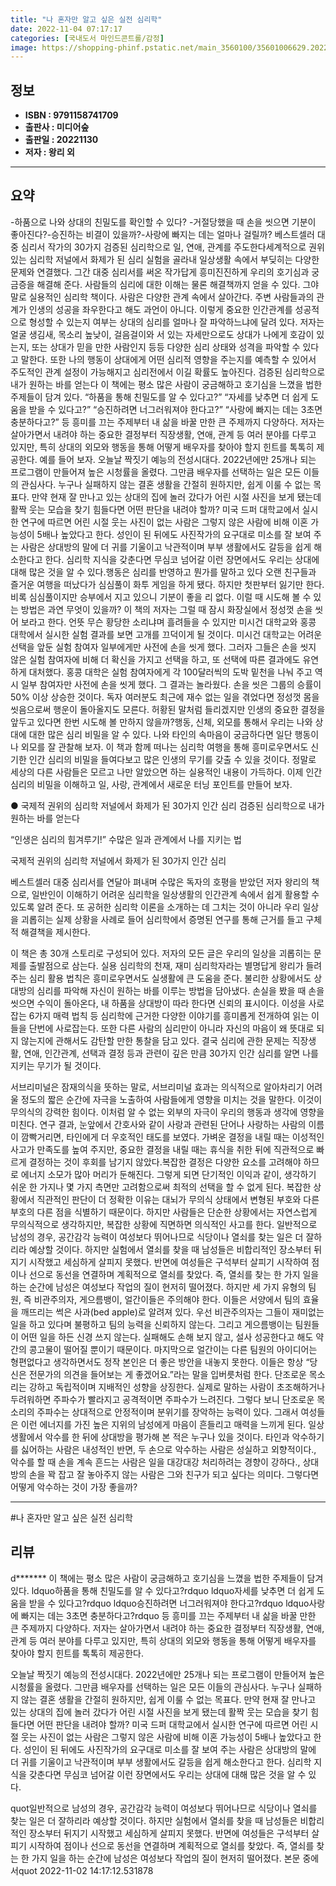 ```yaml
---
title: "나 혼자만 알고 싶은 실전 심리학"
date: 2022-11-04 07:17:17
categories: [국내도서 마인드콘트롤/감정]
image: https://shopping-phinf.pstatic.net/main_3560100/35601006629.20221102160632.jpg
---
```


## **정보**

- **ISBN : 9791158741709**
- **출판사 : 미디어숲**
- **출판일 : 20221130**
- **저자 : 왕리 외**

------



## **요약**

-하품으로 나와 상대의 친밀도를 확인할 수 있다? -거절당했을 때 손을 씻으면 기분이 좋아진다?-승진하는 비결이 있을까?-사랑에 빠지는 데는 얼마나 걸릴까? 베스트셀러 대중 심리서 작가의 30가지 검증된 심리학으로 일, 연애, 관계를 주도한다세계적으로 권위 있는 심리학 저널에서 화제가 된 심리 실험을 골라내 일상생활 속에서 부딪히는 다양한 문제와 연결했다. 그간 대중 심리서를 써온 작가답게 흥미진진하게 우리의 호기심과 궁금증을 해결해 준다. 사람들의 심리에 대한 이해는 물론 해결책까지 얻을 수 있다. 그야말로 실용적인 심리학 책이다. 사람은 다양한 관계 속에서 살아간다. 주변 사람들과의 관계가 인생의 성공을 좌우한다고 해도 과언이 아니다. 이렇게 중요한 인간관계를 성공적으로 형성할 수 있는지 여부는 상대의 심리를 얼마나 잘 파악하느냐에 달려 있다. 저자는 얼굴 생김새, 목소리 높낮이, 걸음걸이와 서 있는 자세만으로도 상대가 나에게 호감이 있는지, 또는 상대가 믿을 만한 사람인지 등등 다양한 심리 상태와 성격을 파악할 수 있다고 말한다. 또한 나의 행동이 상대에게 어떤 심리적 영향을 주는지를 예측할 수 있어서 주도적인 관계 설정이 가능해지고 심리전에서 이길 확률도 높아진다. 검증된 심리학으로 내가 원하는 바를 얻는다 이 책에는 평소 많은 사람이 궁금해하고 호기심을 느꼈을 법한 주제들이 담겨 있다. “하품을 통해 친밀도를 알 수 있다고?” “자세를 낮추면 더 쉽게 도움을 받을 수 있다고?” “승진하려면 너그러워져야 한다고?” “사랑에 빠지는 데는 3초면 충분하다고?” 등 흥미를 끄는 주제부터 내 삶을 바꿀 만한 큰 주제까지 다양하다. 저자는 살아가면서 내려야 하는 중요한 결정부터 직장생활, 연애, 관계 등 여러 분야를 다루고 있지만, 특히 상대의 외모와 행동을 통해 어떻게 배우자를 찾아야 할지 힌트를 톡톡히 제공한다. 예를 들어 보자. 오늘날 짝짓기 예능의 전성시대다. 2022년에만 25개나 되는 프로그램이 만들어져 높은 시청률을 올렸다. 그만큼 배우자를 선택하는 일은 모든 이들의 관심사다. 누구나 실패하지 않는 결혼 생활을 간절히 원하지만, 쉽게 이룰 수 없는 목표다. 만약 현재 잘 만나고 있는 상대의 집에 놀러 갔다가 어린 시절 사진을 보게 됐는데 활짝 웃는 모습을 찾기 힘들다면 어떤 판단을 내려야 할까? 미국 드퍼 대학교에서 실시한 연구에 따르면 어린 시절 웃는 사진이 없는 사람은 그렇지 않은 사람에 비해 이혼 가능성이 5배나 높았다고 한다. 성인이 된 뒤에도 사진작가의 요구대로 미소를 잘 보여 주는 사람은 상대방의 말에 더 귀를 기울이고 낙관적이며 부부 생활에서도 갈등을 쉽게 해소한다고 한다. 심리학 지식을 갖춘다면 무심코 넘어갈 이런 장면에서도 우리는 상대에 대해 많은 것을 알 수 있다.행동은 심리를 반영하고 뭔가를 말하고 있다 오랜 친구들과 즐거운 여행을 떠났다가 심심풀이 화투 게임을 하게 됐다. 하지만 첫판부터 잃기만 한다. 비록 심심풀이지만 승부에서 지고 있으니 기분이 좋을 리 없다. 이럴 때 시도해 볼 수 있는 방법은 과연 무엇이 있을까? 이 책의 저자는 그럴 때 잠시 화장실에서 정성껏 손을 씻어 보라고 한다. 언뜻 무슨 황당한 소리냐며 흘려들을 수 있지만 미시건 대학교와 홍콩 대학에서 실시한 실험 결과를 보면 고개를 끄덕이게 될 것이다. 미시건 대학교는 어려운 선택을 앞둔 실험 참여자 일부에게만 사전에 손을 씻게 했다. 그러자 그들은 손을 씻지 않은 실험 참여자에 비해 더 확신을 가지고 선택을 하고, 또 선택에 따른 결과에도 유연하게 대처했다. 홍콩 대학은 실험 참여자에게 각 100달러씩의 도박 밑천을 나눠 주고 역시 일부 참여자만 사전에 손을 씻게 했다. 그 결과는 놀라웠다. 손을 씻은 그룹의 승률이 50% 이상 상승한 것이다. 독자 여러분도 최근에 재수 없는 일을 겪었다면 정성껏 몸을 씻음으로써 행운이 돌아올지도 모른다. 허황된 말처럼 들리겠지만 인생의 중요한 결정을 앞두고 있다면 한번 시도해 볼 만하지 않을까?행동, 신체, 외모를 통해서 우리는 나와 상대에 대한 많은 심리 비밀을 알 수 있다. 나와 타인의 속마음이 궁금하다면 일단 행동이나 외모를 잘 관찰해 보자. 이 책과 함께 떠나는 심리학 여행을 통해 흥미로우면서도 신기한 인간 심리의 비밀을 들여다보고 많은 인생의 무기를 갖출 수 있을 것이다. 정말로 세상의 다른 사람들은 모르고 나만 알았으면 하는 실용적인 내용이 가득하다. 이제 인간 심리의 비밀을 이해하고 일, 사랑, 관계에서 새로운 터닝 포인트를 만들어 보자.

● 국제적 권위의 심리학 저널에서 
화제가 된 30가지 인간 심리
검증된 심리학으로 내가 원하는 바를 얻는다

“인생은 심리의 힘겨루기!”
수많은 일과 관계에서 나를 지키는 법 

국제적 권위의 심리학 저널에서 화제가 된 30가지 인간 심리

베스트셀러 대중 심리서를 연달아 펴내며 수많은 독자의 호평을 받았던 저자 왕리의 책으로, 일반인이 이해하기 어려운 심리학을 일상생활의 인간관계 속에서 쉽게 활용할 수 있도록 알려 준다. 또 공허한 심리학 이론을 소개하는 데 그치는 것이 아니라 우리 일상을 괴롭히는 실제 상황을 사례로 들어 심리학에서 증명된 연구를 통해 근거를 들고 구체적 해결책을 제시한다.

이 책은 총 30개 스토리로 구성되어 있다. 저자의 모든 글은 우리의 일상을 괴롭히는 문제를 출발점으로 삼는다. 실용 심리학의 천재, 재미 심리학자라는 별명답게 왕리가 들려주는 심리 활용 법칙은 흥미로우면서도 실생활에 큰 도움을 준다. 불리한 상황에서도 상대방의 심리를 파악해 자신이 원하는 바를 이루는 방법을 담아냈다.
손실을 봤을 때 손을 씻으면 수익이 돌아온다, 내 하품을 상대방이 따라 한다면 신뢰의 표시이다. 이성을 사로잡는 6가지 매력 법칙 등 심리학에 근거한 다양한 이야기를 흥미롭게 전개하여 읽는 이들을 단번에 사로잡는다. 또한 다른 사람의 심리만이 아니라 자신의 마음이 왜 뜻대로 되지 않는지에 관해서도 감탄할 만한 통찰을 담고 있다. 결국 심리에 관한 문제는 직장생활, 연애, 인간관계, 선택과 결정 등과 관련이 깊은 만큼 30가지 인간 심리를 알면 나를 지키는 무기가 될 것이다.

 서브리미널은 잠재의식을 뜻하는 말로, 서브리미널 효과는 의식적으로 알아차리기 어려울 정도의 짧은 순간에 자극을 노출하여 사람들에게 영향을 미치는 것을 말한다. 이것이 무의식의 강력한 힘이다. 이처럼 알 수 없는 외부의 자극이 우리의 행동과 생각에 영향을 미친다. 연구 결과, 눈앞에서 간호사와 같이 사랑과 관련된 단어나 사랑하는 사람의 이름이 깜빡거리면, 타인에게 더 우호적인 태도를 보였다. 가벼운 결정을 내릴 때는 이성적인 사고가 만족도를 높여 주지만, 중요한 결정을 내릴 때는 휴식을 취한 뒤에 직관적으로 빠르게 결정하는 것이 후회를 남기지 않았다.복잡한 결정은 다양한 요소를 고려해야 하므로 에너지 소모가 많아 머리가 둔해진다. 그렇게 되면 단기적인 이익과 같이, 생각하기 쉬운 한 가지나 몇 가지 측면만 고려함으로써 최적의 선택을 할 수 없게 된다. 복잡한 상황에서 직관적인 판단이 더 정확한 이유는 대뇌가 무의식 상태에서 변형된 부호와 다른 부호의 다른 점을 식별하기 때문이다. 하지만 사람들은 단순한 상황에서는 자연스럽게 무의식적으로 생각하지만, 복잡한 상황에 직면하면 의식적인 사고를 한다. 일반적으로 남성의 경우, 공간감각 능력이 여성보다 뛰어나므로 식당이나 열쇠를 찾는 일은 더 잘하리라 예상할 것이다. 하지만 실험에서 열쇠를 찾을 때 남성들은 비합리적인 장소부터 뒤지기 시작했고 세심하게 살피지 못했다. 반면에 여성들은 구석부터 살피기 시작하여 점이나 선으로 동선을 연결하며 계획적으로 열쇠를 찾았다. 즉, 열쇠를 찾는 한 가지 일을 하는 순간에 남성은 여성보다 작업의 질이 현저히 떨어졌다. 하지만 세 가지 유형의 팀원, 즉 비관주의자, 게으름뱅이, 얼간이들은 주의해야 한다. 이들은 서양에서 팀의 효율을 깨뜨리는 썩은 사과(bed apple)로 알려져 있다. 우선 비관주의자는 그들이 재미없는 일을 하고 있다며 불평하고 팀의 능력을 신뢰하지 않는다. 그리고 게으름뱅이는 팀원들이 어떤 일을 하든 신경 쓰지 않는다. 실패해도 손해 보지 않고, 설사 성공한다고 해도 약간의 콩고물이 떨어질 뿐이기 때문이다. 마지막으로 얼간이는 다른 팀원의 아이디어는 형편없다고 생각하면서도 정작 본인은 더 좋은 방안을 내놓지 못한다. 이들은 항상 “당신은 전문가의 의견을 들어보는 게 좋겠어요.”라는 말을 입버릇처럼 한다. 단조로운 목소리는 강하고 독립적이며 지배적인 성향을 상징한다. 실제로 말하는 사람이 초조해하거나 두려워하면 주파수가 빨라지고 공격적이면 주파수가 느려진다. 그렇다 보니 단조로운 목소리의 주파수는 상대적으로 안정적이며 분위기를 장악하는 능력이 있다. 그래서 여성들은 이런 에너지를 가진 높은 지위의 남성에게 마음이 흔들리고 매력을 느끼게 된다. 일상생활에서 악수를 한 뒤에 상대방을 평가해 본 적은 누구나 있을 것이다. 타인과 악수하기를 싫어하는 사람은 내성적인 반면, 두 손으로 악수하는 사람은 성실하고 외향적이다., 악수를 할 때 손을 계속 흔드는 사람은 일을 대강대강 처리하려는 경향이 강하다., 상대방의 손을 꽉 잡고 잘 놓아주지 않는 사람은 그와 친구가 되고 싶다는 의미다. 그렇다면 어떻게 악수하는 것이 가장 좋을까?

------

#나 혼자만 알고 싶은 실전 심리학


## **리뷰** 

  d******* 이 책에는 평소 많은 사람이 궁금해하고 호기심을 느꼈을 법한 주제들이 담겨 있다. ldquo하품을 통해 친밀도를 알 수 있다고?rdquo ldquo자세를 낮추면 더 쉽게 도움을 받을 수 있다고?rdquo ldquo승진하려면 너그러워져야 한다고?rdquo ldquo사랑에 빠지는 데는 3초면 충분하다고?rdquo 등 흥미를 끄는 주제부터 내 삶을 바꿀 만한 큰 주제까지 다양하다. 저자는 살아가면서 내려야 하는 중요한 결정부터 직장생활, 연애, 관계 등 여러 분야를 다루고 있지만, 특히 상대의 외모와 행동을 통해 어떻게 배우자를 찾아야 할지 힌트를 톡톡히 제공한다. 

오늘날 짝짓기 예능의 전성시대다. 2022년에만 25개나 되는 프로그램이 만들어져 높은 시청률을 올렸다. 그만큼 배우자를 선택하는 일은 모든 이들의 관심사다. 누구나 실패하지 않는 결혼 생활을 간절히 원하지만, 쉽게 이룰 수 없는 목표다. 만약 현재 잘 만나고 있는 상대의 집에 놀러 갔다가 어린 시절 사진을 보게 됐는데 활짝 웃는 모습을 찾기 힘들다면 어떤 판단을 내려야 할까? 미국 드퍼 대학교에서 실시한 연구에 따르면 어린 시절 웃는 사진이 없는 사람은 그렇지 않은 사람에 비해 이혼 가능성이 5배나 높았다고 한다. 성인이 된 뒤에도 사진작가의 요구대로 미소를 잘 보여 주는 사람은 상대방의 말에 더 귀를 기울이고 낙관적이며 부부 생활에서도 갈등을 쉽게 해소한다고 한다. 심리학 지식을 갖춘다면 무심코 넘어갈 이런 장면에서도 우리는 상대에 대해 많은 것을 알 수 있다.

quot일반적으로 남성의 경우, 공간감각 능력이 여성보다 뛰어나므로 식당이나 열쇠를 찾는 일은 더 잘하리라 예상할 것이다. 하지만 실험에서 열쇠를 찾을 때 남성들은 비합리적인 장소부터 뒤지기 시작했고 세심하게 살피지 못했다. 반면에 여성들은 구석부터 살피기 시작하여 점이나 선으로 동선을 연결하며 계획적으로 열쇠를 찾았다. 즉, 열쇠를 찾는 한 가지 일을 하는 순간에 남성은 여성보다 작업의 질이 현저히 떨어졌다.  본문 중에서quot 2022-11-02 14:17:12.531878 <br/>